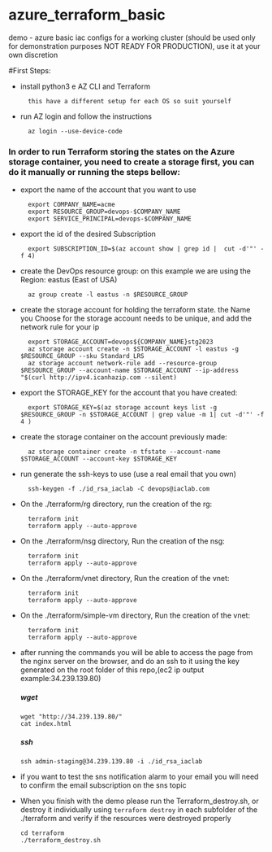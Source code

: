 # azure_terraform_basic
demo - azure basic iac configs for a working cluster (should be used only for demonstration purposes NOT READY FOR PRODUCTION), use it at your own discretion

#First Steps:
- install python3 e AZ CLI and Terraform
  ```
    this have a different setup for each OS so suit yourself
  ``` 

- run AZ login and follow the instructions

  ```
    az login --use-device-code
  ```
### In order to run Terraform storing the states on the Azure storage container, you need to create a storage first, you can do it manually or running the steps bellow:

- export the name of the account that you want to use
  ```
    export COMPANY_NAME=acme   
    export RESOURCE_GROUP=devops-$COMPANY_NAME 
    export SERVICE_PRINCIPAL=devops-$COMPANY_NAME
  ```

- export the id of the desired Subscription

  ``` 
    export SUBSCRIPTION_ID=$(az account show | grep id |  cut -d'"' -f 4)
  ```

- create the DevOps resource group: on this example we are using the Region: eastus (East of USA)

  ```
    az group create -l eastus -n $RESOURCE_GROUP
  ```

- create the storage account for holding the terraform state. the Name you Choose for the storage account needs to be unique, and add the network rule for your ip

  ```
    export STORAGE_ACCOUNT=devops${COMPANY_NAME}stg2023
    az storage account create -n $STORAGE_ACCOUNT -l eastus -g $RESOURCE_GROUP --sku Standard_LRS
    az storage account network-rule add --resource-group $RESOURCE_GROUP --account-name $STORAGE_ACCOUNT --ip-address "$(curl http://ipv4.icanhazip.com --silent)
  ```

- export the STORAGE_KEY for the account that you have created:

  ```
    export STORAGE_KEY=$(az storage account keys list -g $RESOURCE_GROUP -n $STORAGE_ACCOUNT | grep value -m 1| cut -d'"' -f 4 )
  ```

- create the storage container on the account previously made:

  ``` 
    az storage container create -n tfstate --account-name $STORAGE_ACCOUNT --account-key $STORAGE_KEY 
  ```

- run generate the ssh-keys to use (use a real email that you own)
  ```
    ssh-keygen -f ./id_rsa_iaclab -C devops@iaclab.com
  ```
  


- On the ./terraform/rg directory, run the creation of the rg: 

  ```
    terraform init 
    terraform apply --auto-approve
  ```

- On the ./terraform/nsg directory, Run the creation of the nsg:

  ```
    terraform init
    terraform apply --auto-approve
  ```

- On the ./terraform/vnet directory, Run the creation of the vnet:

  ```
    terraform init
    terraform apply --auto-approve
  ```

- On the ./terraform/simple-vm directory, Run the creation of the vnet:

  ```
    terraform init
    terraform apply --auto-approve
  ```

- after running the commands you will be able to access the page from the nginx server on the browser, and do an ssh to it using the key generated on the root folder of this repo,(ec2 ip output example:34.239.139.80)
  ##### wget
  ```
  wget "http://34.239.139.80/"
  cat index.html
  ```  
  ##### ssh
  ```
  ssh admin-staging@34.239.139.80 -i ./id_rsa_iaclab
  ```

- if you want to test the sns notification alarm to your email you will need to confirm the email subscription on the sns topic

- When you finish with the demo please run the Terraform_destroy.sh, or destroy it individually using `terraform destroy` in each subfolder of the ./terraform and verify if the resources were destroyed properly
  ```
  cd terraform
  ./terraform_destroy.sh
  ```